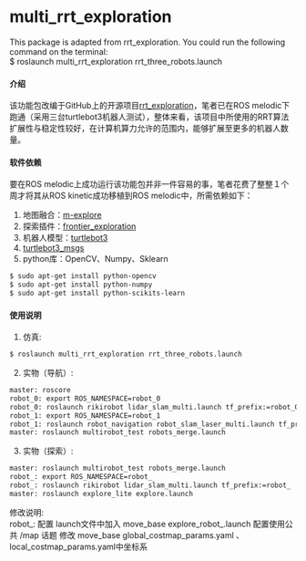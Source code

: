 # multi_rrt_exploration

This package is adapted from rrt_exploration. You could run the following command on the terminal:  
$ roslaunch multi_rrt_exploration rrt_three_robots.launch   

#### 介绍
该功能包改编于GitHub上的开源项目[rrt_exploration](https://github.com/hasauino/rrt_exploration)，笔者已在ROS melodic下跑通（采用三台turtlebot3机器人测试），整体来看，该项目中所使用的RRT算法扩展性与稳定性较好，在计算机算力允许的范围内，能够扩展至更多的机器人数量。

#### 软件依赖
要在ROS melodic上成功运行该功能包并非一件容易的事，笔者花费了整整１个周才将其从ROS kinetic成功移植到ROS melodic中，所需依赖如下：
1. 地图融合：[m-explore](https://github.com/hrnr/m-explore)
2. 探索插件：[frontier_exploration](https://github.com/paulbovbel/frontier_exploration)
3. 机器人模型：[turtlebot3](https://github.com/ROBOTIS-GIT/turtlebot3)
4. [turtlebot3_msgs](https://github.com/ROBOTIS-GIT/turtlebot3_msgs)
5. python库：OpenCV、Numpy、Sklearn

```sh
$ sudo apt-get install python-opencv
$ sudo apt-get install python-numpy
$ sudo apt-get install python-scikits-learn
```

#### 使用说明
1. 仿真:  
```sh
$ roslaunch multi_rrt_exploration rrt_three_robots.launch
```

2. 实物（导航）:  
```sh
master: roscore
robot_0: export ROS_NAMESPACE=robot_0
robot_0: roslaunch rikirobot lidar_slam_multi.launch tf_prefix:=robot_0
robot_1: export ROS_NAMESPACE=robot_1
robot_1: roslaunch robot_navigation robot_slam_laser_multi.launch tf_prefix:=robot_1
master: roslaunch multirobot_test robots_merge.launch
```  

3. 实物（探索）:  
```sh  
master: roslaunch multirobot_test robots_merge.launch
robot_: export ROS_NAMESPACE=robot_
robot_: roslaunch rikirobot lidar_slam_multi.launch tf_prefix:=robot_
master: roslaunch explore_lite explore.launch
```

修改说明:  
robot_: 配置 launch文件中加入 move_base explore_robot_.launch 配置使用公共 /map 话题
修改 move_base global_costmap_params.yaml 、local_costmap_params.yaml中坐标系
